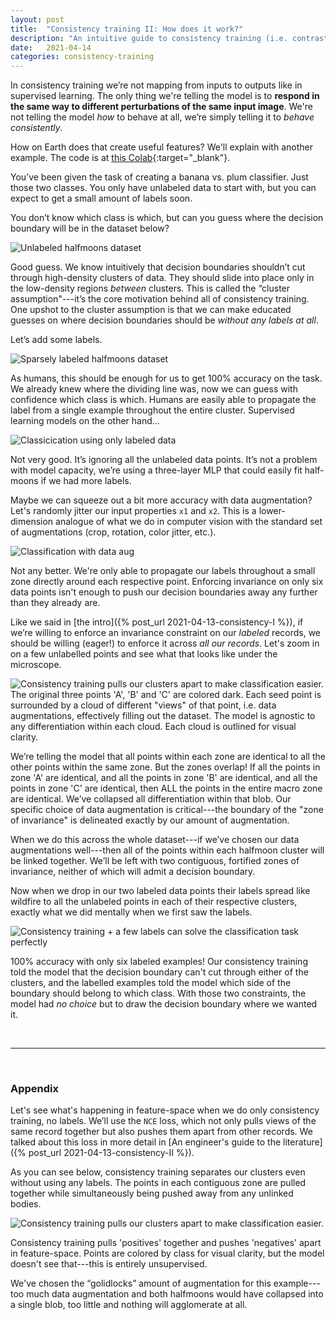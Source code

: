 ```yaml
---
layout: post
title:  "Consistency training II: How does it work?"
description: "An intuitive guide to consistency training (i.e. contrastive learning, energy-based modelling, invariance training)"
date:   2021-04-14
categories: consistency-training
---
```


In consistency training we’re not mapping from inputs to outputs like in supervised learning. The only thing we're telling the model is to **respond in the same way to different perturbations of the same input image**. We're not telling the model *how* to behave at all, we’re simply telling it to *behave consistently*. 

How on Earth does that create useful features? We'll explain with another example. The code is at [this Colab](https://colab.research.google.com/drive/1e5Xuje96cYlR38zmgzbw8aXm8AhdX58A#scrollTo=0tnFEXzh44mV){:target="_blank"}.

You’ve been given the task of creating a banana vs. plum classifier. Just those two classes. You only have unlabeled data to start with, but you can expect to get a small amount of labels soon. 

You don’t know which class is which, but can you guess where the decision boundary will be in the dataset below?

![Unlabeled halfmoons dataset](/assets/img/unlabeled_halfmoons.png)

Good guess. We know intuitively that decision boundaries shouldn’t cut through high-density clusters of data. They should slide into place only in the low-density regions *between* clusters. This is called the “cluster assumption"---it’s the core motivation behind all of consistency training. One upshot to the cluster assumption is that we can make educated guesses on where decision boundaries should be *without any labels at all*.

Let’s add some labels. 

![Sparsely labeled halfmoons dataset](/assets/img/sparsely_labeled_halfmoons.png)

As humans, this should be enough for us to get 100% accuracy on the task. We already knew where the dividing line was, now we can guess with confidence which class is which. Humans are easily able to propagate the label from a single example throughout the entire cluster. Supervised learning models on the other hand...

![Classicication using only labeled data](/assets/img/only_sup.png)

Not very good. It’s ignoring all the unlabeled data points. It’s not a problem with model capacity, we’re using a three-layer MLP that could easily fit half-moons if we had more labels.

Maybe we can squeeze out a bit more accuracy with data augmentation? Let's randomly jitter our input properties `x1` and `x2`. This is a lower-dimension analogue of what we do in computer vision with the standard set of augmentations (crop, rotation, color jitter, etc.).

![Classification with data aug](/assets/img/sup_and_aug.png)

Not any better. We're only able to propagate our labels throughout a small zone directly around each respective point. Enforcing invariance on only six data points isn't enough to push our decision boundaries away any further than they already are.

Like we said in [the intro]({% post_url 2021-04-13-consistency-I %}), if we’re willing to enforce an invariance constraint on our *labeled* records, we should be willing (eager!) to enforce it across *all our records*. Let's zoom in on a few unlabelled points and see what that looks like under the microscope. 

![Consistency training pulls our clusters apart to make classification easier.](/assets/img/cons_points.png)
<span class="img_text"> The original three points 'A', 'B' and 'C' are colored dark. Each seed point is surrounded by a cloud of different "views" of that point, i.e. data augmentations, effectively filling out the dataset. The model is agnostic to any differentiation within each cloud. Each cloud is outlined for visual clarity.</span>

We’re telling the model that all points within each zone are identical to all the other points within the same zone. But the zones overlap! If all the points in zone 'A' are identical, and all the points in zone 'B' are identical, and all the points in zone 'C' are identical, then ALL the points in the entire macro zone are identical. We’ve collapsed all differentiation within that blob. Our specific choice of data augmentation is critical---the boundary of the "zone of invariance" is delineated exactly by our amount of augmentation.

When we do this across the whole dataset---if we’ve chosen our data augmentations well---then all of the points within each halfmoon cluster will be linked together. We’ll be left with two contiguous, fortified zones of invariance, neither of which will admit a decision boundary.

Now when we drop in our two labeled data points their labels spread like wildfire to all the unlabeled points in each of their respective clusters, exactly what we did mentally when we first saw the labels. 

![Consistency training + a few labels can solve the classification task perfectly](/assets/img/sup_and_cons_training.png)

100% accuracy with only six labeled examples! Our consistency training told the model that the decision boundary can't cut through either of the clusters, and the labelled examples told the model which side of the boundary should belong to which class. With those two constraints, the model had *no choice* but to draw the decision boundary where we wanted it. 

<br/>

--------------------------------------------------------------------------------------
<br/>

### Appendix
Let's see what's happening in feature-space when we do only consistency training, no labels. We’ll use the `NCE` loss, which not only pulls views of the same record together but also pushes them apart from other records. We talked about this loss in more detail in [An engineer's guide to the literature]({% post_url 2021-04-13-consistency-II %}).

As you can see below, consistency training separates our clusters even without using any labels. The points in each contiguous zone are pulled together while simultaneously being pushed away from any unlinked bodies. 

![Consistency training pulls our clusters apart to make classification easier.](/assets/img/featurespace.gif)

<span class="img_text"> Consistency training pulls 'positives' together and pushes 'negatives' apart in feature-space. Points are colored by class for visual clarity, but the model doesn't see that---this is entirely unsupervised.</span>

We've chosen the “golidlocks” amount of augmentation for this example---too much data augmentation and both halfmoons would have collapsed into a single blob, too little and nothing will agglomerate at all.


